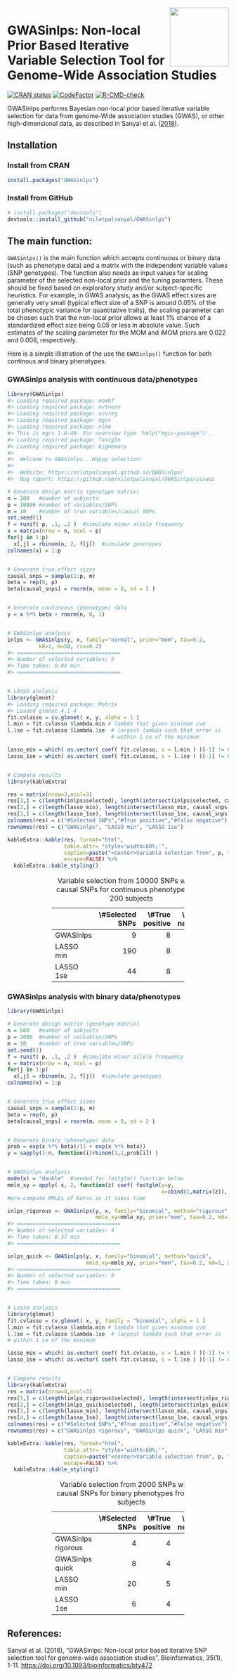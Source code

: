 
<!-- README.md is generated from README.Rmd. Please edit that file -->

<img src="man/figures/logo.png" align="right" style="float:right; height:134px; padding-top:4px;padding-right:-2px;" />

# GWASinlps: Non-local Prior Based Iterative Variable Selection Tool for Genome-Wide Association Studies

<!-- badges: start -->

[![CRAN
status](https://www.r-pkg.org/badges/version/GWASinlps)](https://CRAN.R-project.org/package=GWASinlps)
[![CodeFactor](https://www.codefactor.io/repository/github/nilotpalsanyal/gwasinlps/badge)](https://www.codefactor.io/repository/github/nilotpalsanyal/gwasinlps)
[![R-CMD-check](https://github.com/nilotpalsanyal/GWASinlps/actions/workflows/R-CMD-check.yaml/badge.svg)](https://github.com/nilotpalsanyal/GWASinlps/actions/workflows/R-CMD-check.yaml)
<!-- badges: end -->

GWASinlps performs Bayesian non-local prior based iterative variable
selection for data from genome-Wide association studies (GWAS), or other
high-dimensional data, as described in Sanyal et al.
([2018](#ref-paper)).

## Installation

### Install from CRAN

``` r
install.packages("GWASinlps")
```

### Install from GitHub

``` r
# install.packages("devtools")
devtools::install_github("nilotpalsanyal/GWASinlps")
```

## The main function:

`GWASinlps()` is the main function which accepts continuous or binary
data (such as phenotype data) and a matrix with the independent variable
values (SNP genotypes). The function also needs as input values for
scaling parameter of the selected non-local prior and the tuning
paramters. These should be fixed based on exploratory study and/or
subject-specific heuristics. For example, in GWAS analysis, as the GWAS
effect sizes are generally very small (typical effect size of a SNP is
around 0.05% of the total phenotypic variance for quantitative traits),
the scaling parameter can be chosen such that the non-local prior allows
at least 1% chance of a standardized effect size being 0.05 or less in
absolute value. Such estimates of the scaling parameter for the MOM and
iMOM priors are 0.022 and 0.008, respectively.

Here is a simple illistration of the use the `GWASinlps()` function for
both continous and binary phenotypes.

<!-- For a detailed manual, see the package [vignette](https://cran.r-project.org/web/packages/BHMSMAfMRI/vignettes/BHMSMAfMRIvignette.pdf){target="_blank"}.  -->

### GWASinlps analysis with continuous data/phenotypes

``` r
library(GWASinlps)
#> Loading required package: mombf
#> Loading required package: mvtnorm
#> Loading required package: ncvreg
#> Loading required package: mgcv
#> Loading required package: nlme
#> This is mgcv 1.8-40. For overview type 'help("mgcv-package")'.
#> Loading required package: fastglm
#> Loading required package: bigmemory
#> 
#>  Welcome to GWASinlps...Happy selection!
#>  
#>  Website: https://nilotpalsanyal.github.io/GWASinlps/
#>  Bug report: https://github.com/nilotpalsanyal/GWASinlps/issues

# Generate design matrix (genotype matrix)
n = 200   #number of subjects
p = 10000 #number of variables/SNPs
m = 10    #number of true variables/causal SNPs
set.seed(1) 
f = runif( p, .1, .2 )  #simulate minor allele frequency
x = matrix(nrow = n, ncol = p)
for(j in 1:p)
  x[,j] = rbinom(n, 2, f[j])  #simulate genotypes
colnames(x) = 1:p


# Generate true effect sizes
causal_snps = sample(1:p, m)
beta = rep(0, p)
beta[causal_snps] = rnorm(m, mean = 0, sd = 2 )


# Generate continuous (phenotype) data
y = x %*% beta + rnorm(n, 0, 1) 


# GWASinlps analysis
inlps <- GWASinlps(y, x, family="normal", prior="mom", tau=0.2, 
          k0=1, m=50, rxx=0.2)
#> =================================
#> Number of selected variables: 9
#> Time taken: 0.04 min
#> =================================


# LASSO analysis
library(glmnet)
#> Loading required package: Matrix
#> Loaded glmnet 4.1-4
fit.cvlasso = cv.glmnet( x, y, alpha = 1 )
l.min = fit.cvlasso $lambda.min # lambda that gives minimum cvm
l.1se = fit.cvlasso $lambda.1se  # largest lambda such that error is 
                                 # within 1 se of the minimum

lasso_min = which( as.vector( coef( fit.cvlasso, s = l.min ) )[-1] != 0 )
lasso_1se = which( as.vector( coef( fit.cvlasso, s = l.1se ) )[-1] != 0 )


# Compare results
library(kableExtra)

res = matrix(nrow=3,ncol=3)
res[1,] = c(length(inlps$selected), length(intersect(inlps$selected, causal_snps)), length(setdiff(causal_snps, inlps$selected)) )
res[2,] = c(length(lasso_min), length(intersect(lasso_min, causal_snps)), length(setdiff(causal_snps, lasso_min)))
res[3,] = c(length(lasso_1se), length(intersect(lasso_1se, causal_snps)), length(setdiff(causal_snps, lasso_1se)))
colnames(res) = c("#Selected SNPs","#True positive","#False negative")
rownames(res) = c("GWASinlps", "LASSO min", "LASSO 1se")

kableExtra::kable(res, format="html", 
                  table.attr= "style='width:60%;'", 
                  caption=paste("<center>Variable selection from", p, " SNPs with", m, " causal SNPs for continuous phenotypes from", n, " subjects</center>"),
                  escape=FALSE) %>% 
  kableExtra::kable_styling() 
```

<table style="width:60%; margin-left: auto; margin-right: auto;" class="table">
<caption>
<center>
Variable selection from 10000 SNPs with 10 causal SNPs for continuous
phenotypes from 200 subjects
</center>
</caption>
<thead>
<tr>
<th style="text-align:left;">
</th>
<th style="text-align:right;">
\#Selected SNPs
</th>
<th style="text-align:right;">
\#True positive
</th>
<th style="text-align:right;">
\#False negative
</th>
</tr>
</thead>
<tbody>
<tr>
<td style="text-align:left;">
GWASinlps
</td>
<td style="text-align:right;">
9
</td>
<td style="text-align:right;">
8
</td>
<td style="text-align:right;">
2
</td>
</tr>
<tr>
<td style="text-align:left;">
LASSO min
</td>
<td style="text-align:right;">
190
</td>
<td style="text-align:right;">
8
</td>
<td style="text-align:right;">
2
</td>
</tr>
<tr>
<td style="text-align:left;">
LASSO 1se
</td>
<td style="text-align:right;">
44
</td>
<td style="text-align:right;">
8
</td>
<td style="text-align:right;">
2
</td>
</tr>
</tbody>
</table>

### GWASinlps analysis with binary data/phenotypes

``` r
library(GWASinlps)

# Generate design matrix (genotype matrix)
n = 500   #number of subjects
p = 2000  #number of variables/SNPs
m = 10    #number of true variables/SNPs
set.seed(1) 
f = runif( p, .1, .2 )  #simulate minor allele frequency
x = matrix(nrow = n, ncol = p)
for(j in 1:p)
  x[,j] = rbinom(n, 2, f[j])  #simulate genotypes
colnames(x) = 1:p


# Generate true effect sizes
causal_snps = sample(1:p, m)
beta = rep(0, p)
beta[causal_snps] = rnorm(m, mean = 0, sd = 2 )


# Generate binary (phenotype) data
prob = exp(x %*% beta)/(1 + exp(x %*% beta))
y = sapply(1:n, function(i)rbinom(1,1,prob[i]) )


# GWASinlps analysis
mode(x) = "double"  #needed for fastglm() function below
mmle_xy = apply( x, 2, function(z) coef( fastglm(y=y, 
                                                 x=cbind(1,matrix(z)), family = binomial(link = "logit")) )[2] ) 
#pre-compute MMLEs of betas as it takes time

inlps_rigorous <- GWASinlps(y, x, family="binomial", method="rigorous",
                            mmle_xy=mmle_xy, prior="mom", tau=0.2, k0=1, m=50, rxx=0.2)
#> =================================
#> Number of selected variables: 4
#> Time taken: 0.37 min
#> =================================

inlps_quick <- GWASinlps(y, x, family="binomial", method="quick",
                         mmle_xy=mmle_xy, prior="mom", tau=0.2, k0=1, m=50, rxx=0.2)
#> =================================
#> Number of selected variables: 8
#> Time taken: 0 min
#> =================================


# Lasso analysis
library(glmnet)
fit.cvlasso = cv.glmnet( x, y, family = "binomial", alpha = 1 )
l.min = fit.cvlasso $lambda.min # lambda that gives minimum cvm
l.1se = fit.cvlasso $lambda.1se  # largest lambda such that error is 
# within 1 se of the minimum

lasso_min = which( as.vector( coef( fit.cvlasso, s = l.min ) )[-1] != 0 )
lasso_1se = which( as.vector( coef( fit.cvlasso, s = l.1se ) )[-1] != 0 )


# Compare results
library(kableExtra)
res = matrix(nrow=4,ncol=3)
res[1,] = c(length(inlps_rigorous$selected), length(intersect(inlps_rigorous$selected, causal_snps)), length(setdiff(causal_snps, inlps_rigorous$selected)) )
res[2,] = c(length(inlps_quick$selected), length(intersect(inlps_quick$selected, causal_snps)), length(setdiff(causal_snps, inlps_quick$selected)) )
res[3,] = c(length(lasso_min), length(intersect(lasso_min, causal_snps)), length(setdiff(causal_snps, lasso_min)))
res[4,] = c(length(lasso_1se), length(intersect(lasso_1se, causal_snps)), length(setdiff(causal_snps, lasso_1se)))
colnames(res) = c("#Selected SNPs","#True positive","#False negative")
rownames(res) = c("GWASinlps rigorous", "GWASinlps quick", "LASSO min", "LASSO 1se")

kableExtra::kable(res, format="html", 
                  table.attr= "style='width:60%;'", 
                  caption=paste("<center>Variable selection from", p, " SNPs with", m, " causal SNPs for binary phenotypes from", n, " subjects</center>"),
                  escape=FALSE) %>% 
  kableExtra::kable_styling() 
```

<table style="width:60%; margin-left: auto; margin-right: auto;" class="table">
<caption>
<center>
Variable selection from 2000 SNPs with 10 causal SNPs for binary
phenotypes from 500 subjects
</center>
</caption>
<thead>
<tr>
<th style="text-align:left;">
</th>
<th style="text-align:right;">
\#Selected SNPs
</th>
<th style="text-align:right;">
\#True positive
</th>
<th style="text-align:right;">
\#False negative
</th>
</tr>
</thead>
<tbody>
<tr>
<td style="text-align:left;">
GWASinlps rigorous
</td>
<td style="text-align:right;">
4
</td>
<td style="text-align:right;">
4
</td>
<td style="text-align:right;">
6
</td>
</tr>
<tr>
<td style="text-align:left;">
GWASinlps quick
</td>
<td style="text-align:right;">
8
</td>
<td style="text-align:right;">
4
</td>
<td style="text-align:right;">
6
</td>
</tr>
<tr>
<td style="text-align:left;">
LASSO min
</td>
<td style="text-align:right;">
20
</td>
<td style="text-align:right;">
5
</td>
<td style="text-align:right;">
5
</td>
</tr>
<tr>
<td style="text-align:left;">
LASSO 1se
</td>
<td style="text-align:right;">
6
</td>
<td style="text-align:right;">
4
</td>
<td style="text-align:right;">
6
</td>
</tr>
</tbody>
</table>

## References:

<div id="refs" class="references">

<div id="ref-paper">

Sanyal et al. (2018), “GWASinlps: Non-local prior based iterative SNP
selection tool for genome-wide association studies”. Bioinformatics,
35(1), 1-11. <span
target="_blank"><https://doi.org/10.1093/bioinformatics/bty472></span>
